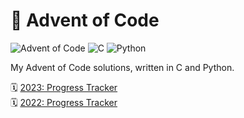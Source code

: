 # 🎄 Advent of Code
![Advent of Code](https://img.shields.io/badge/Advent_of_Code-2022-RED.svg?style=flat-square&logo=adventofcode)
![C](https://img.shields.io/badge/C-grey?style=flat-square&logo=c&logoColor=white)
![Python](https://img.shields.io/badge/Python-grey?style=flat-square&logo=python&logoColor=white)

My Advent of Code solutions, written in C and Python.

🗓️ [2023: Progress Tracker](./2023/README.md) \
🗓️ [2022: Progress Tracker](./2022/README.md)
